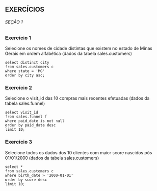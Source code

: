 ## EXERCÍCIOS 
###### SEÇÃO 1

### Exercício 1 

Selecione os nomes de cidade distintas que existem no estado de
Minas Gerais em ordem alfabética (dados da tabela sales.customers)

    select distinct city 
    from sales.customers c 
    where state = 'MG'
    order by city asc;

### Exercício 2 
Selecione o visit_id das 10 compras mais recentes efetuadas
(dados da tabela sales.funnel)

    select visit_id
    from sales.funnel f 
    where paid_date is not null
    order by paid_date desc
    limit 10;

### Exercício 3 
Selecione todos os dados dos 10 clientes com maior score nascidos
pós 01/01/2000 (dados da tabela sales.customers)

    select *
    from sales.customers c 
    where birth_date > '2000-01-01'
    order by score desc
    limit 10;


